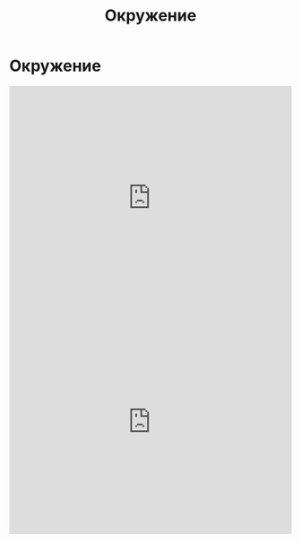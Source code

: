 ﻿---
layout: default
title: Окружение
nav_order: 3
parent: Основные понятия
grand_parent: Обзор понятий, компонентов и связей
has_children: false
has_toc: false
---

Окружение
=========

<iframe frameborder="0" style="width:100%;height:400px;" src="https://www.draw.io?lightbox=1#Uhttps%3A%2F%2Fraw.githubusercontent.com%2FInquisitorGray%2FInquisitorGray.github.io%2F703e8875762d4689686a7c3e065aeb6771d62221%2F%25D0%259E%25D0%25BA%25D1%2580%25D1%2583%25D0%25B6%25D0%25B5%25D0%25BD%25D0%25B8%25D0%25B5.xml"></iframe>

<iframe frameborder="0" style="width:100%;height:400px;" src="https://www.draw.io?lightbox=1#Uhttps%3A%2F%2Fraw.githubusercontent.com%2FInquisitorGray%2FInquisitorGray.github.io%2Fmain%2F407077126"></iframe>